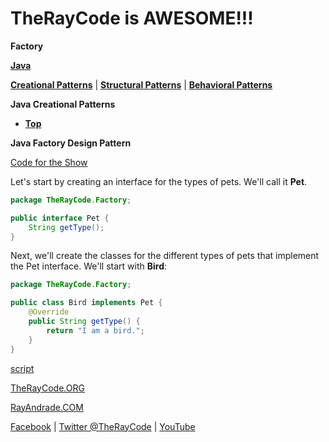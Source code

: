 # TheRayCode is AWESOME!!!

**Factory**

**[Java](../README.md)** 

**[Creational Patterns](../README.md)** | **[Structural Patterns](../../Structural/README.md)** | **[Behavioral Patterns](../../Behavioral/README.md)**

**Java Creational Patterns**

 * **[Top](../README.md)**
 
 **Java Factory Design Pattern**

 [Code for the Show](Show/)

Let's start by creating an interface for the types of pets. We'll call it **Pet**.

```java
package TheRayCode.Factory;

public interface Pet {
    String getType();
}

```

Next, we'll create the classes for the different types of pets that implement the Pet interface. We'll start with **Bird**:

```java
package TheRayCode.Factory;

public class Bird implements Pet {
    @Override
    public String getType() {
        return "I am a bird.";
    }
}
```

[script](./script/page01.md)

[TheRayCode.ORG](https://www.TheRayCode.org)

[RayAndrade.COM](https://www.RayAndrade.com)

[Facebook](https://www.facebook.com/TheRayCode/) | [Twitter @TheRayCode](https://www.twitter.com/TheRayCode/) | [YouTube](https://www.youtube.com/TheRayCode/)
